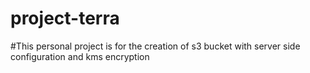 # project-terra
#This personal project is for the creation of s3 bucket with server side configuration and kms encryption
